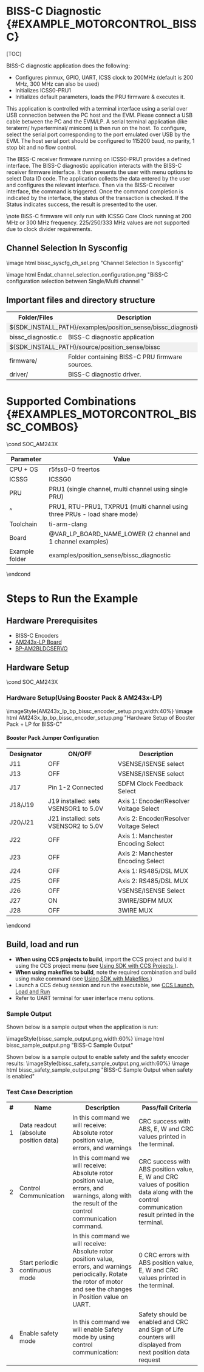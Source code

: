 # BISS-C Diagnostic {#EXAMPLE_MOTORCONTROL_BISSC}
[TOC]

BISS-C diagnostic application does the following:

- Configures pinmux, GPIO, UART, ICSS clock to 200MHz (default is 200 MHz, 300 MHz can also be used)
- Initializes ICSS0-PRU1
- Initializes default parameters, loads the PRU firmware & executes it.

This application is controlled with a terminal interface using a serial over USB connection between the PC host and the EVM.
Please connect a USB cable between the PC and the EVM/LP.
A serial terminal application (like teraterm/ hyperterminal/ minicom) is then run on the host.
To configure, select the serial port corresponding to the port emulated over USB by the EVM.
The host serial port should be configured to 115200 baud, no parity, 1 stop bit and no flow control.

The BISS-C receiver firmware running on ICSS0-PRU1 provides a defined interface. The BISS-C diagnostic application interacts with the BISS-C receiver firmware interface. It then presents the user with menu options to select Data ID code. The application collects the data entered by the user and configures the relevant interface. Then via the BISS-C receiver interface, the command is triggered. Once the command completion is indicated by the interface, the status of the transaction is checked. If the Status indicates success, the result is presented to the user.

\note BiSS-C firmware will only run with ICSSG Core Clock running at 200 MHz or 300 MHz frequency. 225/250/333 MHz values are not supported due to clock divider requirements.

## Channel Selection In Sysconfig

\image html bissc_syscfg_ch_sel.png      "Channel Selection In Sysconfig"

\image html Endat_channel_selection_configuration.png     "BiSS-C configuration selection between Single/Multi channel "


## Important files and directory structure

<table>
<tr>
    <th>Folder/Files
    <th>Description
</tr>
<tr><td colspan="2" bgcolor=#F0F0F0> ${SDK_INSTALL_PATH}/examples/position_sense/bissc_diagnostic</td></tr>
<tr>
    <td>bissc_diagnostic.c</td>
    <td>BISS-C diagnostic application</td>
</tr>
<tr><td colspan="2" bgcolor=#F0F0F0> ${SDK_INSTALL_PATH}/source/position_sense/bissc</td></tr>
<tr>
    <td>firmware/</td>
    <td>Folder containing BISS-C PRU firmware sources.</td>
</tr>
<tr>
    <td>driver/</td>
    <td>BISS-C diagnostic driver.</td>
</tr>
</table>

# Supported Combinations {#EXAMPLES_MOTORCONTROL_BISSC_COMBOS}

\cond SOC_AM243X

 Parameter      | Value
 ---------------|-----------
 CPU + OS       | r5fss0-0 freertos
 ICSSG          | ICSSG0
 PRU            | PRU1 (single channel, multi channel using single PRU)
 ^              | PRU1, RTU-PRU1, TXPRU1 (multi channel using three PRUs - load share mode)
 Toolchain      | ti-arm-clang
 Board          | @VAR_LP_BOARD_NAME_LOWER (2 channel and 1 channel examples)
 Example folder | examples/position_sense/bissc_diagnostic

\endcond

# Steps to Run the Example

## Hardware Prerequisites

- BISS-C Encoders
- <a href="https://www.ti.com/tool/LP-AM243" target="_blank"> AM243x-LP Board </a>
- <a href="https://www.ti.com/tool/BP-AM2BLDCSERVO" target="_blank"> BP-AM2BLDCSERVO </a>

## Hardware Setup

\cond SOC_AM243X
### Hardware Setup(Using Booster Pack & AM243x-LP)
\imageStyle{AM243x_lp_bp_bissc_encoder_setup.png,width:40%}
\image html AM243x_lp_bp_bissc_encoder_setup.png  "Hardware Setup of Booster Pack + LP for BISS-C"

#### Booster Pack Jumper Configuration
<table>
<tr>
    <th>Designator</th>
    <th>ON/OFF</th>
    <th>Description</th>
</tr>
<tr>
    <td>J11</td>
    <td>OFF</td>
    <td>VSENSE/ISENSE select</td>
</tr>
<tr>
    <td>J13</td>
    <td>OFF</td>
    <td>VSENSE/ISENSE select</td>
</tr>
<tr>
    <td>J17</td>
    <td>Pin 1-2 Connected</td>
    <td>SDFM Clock Feedback Select</td>
</tr>
<tr>
    <td>J18/J19</td>
    <td>J19 installed: sets VSENSOR1 to 5.0V</td>
    <td>Axis 1: Encoder/Resolver Voltage Select</td>
</tr>
<tr>
    <td>J20/J21</td>
    <td>J21 installed: sets VSENSOR2 to 5.0V</td>
    <td>Axis 2: Encoder/Resolver Voltage Select</td>
</tr>
<tr>
    <td>J22</td>
    <td>OFF</td>
    <td>Axis 1: Manchester Encoding Select</td>
</tr>
<tr>
    <td>J23</td>
    <td>OFF</td>
    <td>Axis 2: Manchester Encoding Select</td>
</tr>
<tr>
    <td>J24</td>
    <td>OFF</td>
    <td>Axis 1: RS485/DSL MUX</td>
</tr>
<tr>
    <td>J25</td>
    <td>OFF</td>
    <td>Axis 2: RS485/DSL MUX</td>
</tr>
<tr>
    <td>J26</td>
    <td>OFF</td>
    <td>VSENSE/ISENSE Select</td>
</tr>
<tr>
    <td>J27</td>
    <td>ON</td>
    <td>3WIRE/SDFM MUX</td>
</tr>
<tr>
    <td>J28</td>
    <td>OFF</td>
    <td>3WIRE MUX</td>
</tr>
</table>

\endcond

## Build, load and run

- **When using CCS projects to build**, import the CCS project and build it using the CCS project menu (see <a href="@VAR_MCU_SDK_DOCS_PATH/CCS_PROJECTS_PAGE.html" target="_blank"> Using SDK with CCS Projects </a>).
- **When using makefiles to build**, note the required combination and build using
  make command (see <a href="@VAR_MCU_SDK_DOCS_PATH/MAKEFILE_BUILD_PAGE.html" target="_blank"> Using SDK with Makefiles </a>)
- Launch a CCS debug session and run the executable, see <a href="@VAR_MCU_SDK_DOCS_PATH/CCS_LAUNCH_PAGE.html" target="_blank">  CCS Launch, Load and Run </a>
- Refer to UART terminal for user interface menu options.

### Sample Output

Shown below is a sample output when the application is run:

\imageStyle{bissc_sample_output.png,width:60%}
\image html bissc_sample_output.png "BISS-C Sample Output"

Shown below is a sample output to enable safety and the safety encoder results:
\imageStyle{bissc_safety_sample_output.png,width:60%}
\image html bissc_safety_sample_output.png "BISS-C Sample Output when safety is enabled"

### Test Case Description

<table>
    <tr>
        <th>#
        <th>Name
        <th>Description
        <th>Pass/fail Criteria
    </tr>
    <tr>
        <td>1</td>
        <td>Data readout (absolute position data)</td>
        <td>In this command we will receive:
		Absolute rotor position value,
		errors, and warnings
		</td>
        <td>CRC success with ABS, E, W and CRC values printed in the terminal.</td>
    </tr>
	<tr>
        <td>2</td>
        <td>Control Communication</td>
        <td>In this command we will receive:
		Absolute rotor position value,
		errors, and warnings, along with the result of the control
        communication command.
		</td>
        <td>CRC success with ABS position value, E, W and CRC values of position data along with the control communication result printed in the terminal.</td>
    </tr>
    <tr>
        <td>3</td>
        <td>Start periodic continuous mode</td>
        <td>In this command we will receive:
		Absolute rotor position value, errors, and warnings periodically.
        Rotate the rotor of motor and see the changes in Position value on UART.
		</td>
        <td>0 CRC errors with ABS position value, E, W and CRC values printed in the terminal.</td>
    </tr>
    <tr>
        <td>4</td>
        <td>Enable safety mode</td>
        <td>In this command we will enable Safety mode by using control communication:
		</td>
        <td>Safety should be enabled and CRC and Sign of Life counters will displayed from next position data request</td>
    </tr>
</table>
